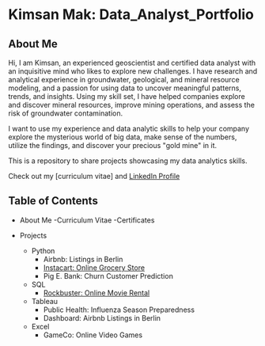 # Kimsan Mak: Data_Analyst_Portfolio
## About Me
Hi, I am Kimsan, an experienced geoscientist and certified data analyst with an inquisitive mind who likes to explore new challenges. I have research and analytical experience in groundwater, geological, and mineral resource modeling, and a passion for using data to uncover meaningful patterns, trends, and insights. Using my skill set, I have helped companies explore and discover mineral resources, improve mining operations, and assess the risk of groundwater contamination. 

I want to use my experience and data analytic skills to help your company explore the mysterious world of big data, make sense of the numbers, utilize the findings, and discover your precious "gold mine" in it.

This is a repository to share projects showcasing my data analytics skills.

Check out my [curriculum vitae] and  [LinkedIn Profile](https://www.linkedin.com/in/kimsan-mak/)

## Table of Contents
+ About Me
  -Curriculum Vitae
  -Certificates
  
+ Projects
  - Python
    - Airbnb: Listings in Berlin
    - [Instacart: Online Grocery Store](https://github.com/KimsanMak/Python-Online_Grocery/tree/main)
    - Pig E. Bank: Churn Customer Prediction
  - SQL
    - [Rockbuster: Online Movie Rental](https://github.com/KimsanMak/SQL-Online_Movie_Rental/tree/main)
  - Tableau
    - Public Health: Influenza Season Preparedness
    - Dashboard: Airbnb Listings in Berlin
  - Excel
    - GameCo: Online Video Games
